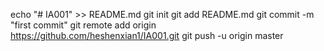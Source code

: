 
echo "# IA001" >> README.md
git init
git add README.md
git commit -m "first commit"
git remote add origin https://github.com/heshenxian1/IA001.git
git push -u origin master



